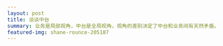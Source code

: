 ```yaml
---
layout: post
title: 谈谈中台
summary: 业务是局部视角，中台是全局视角，视角的差别决定了中台和业务间有天然矛盾。
featured-img: shane-rounce-205187
---
```




